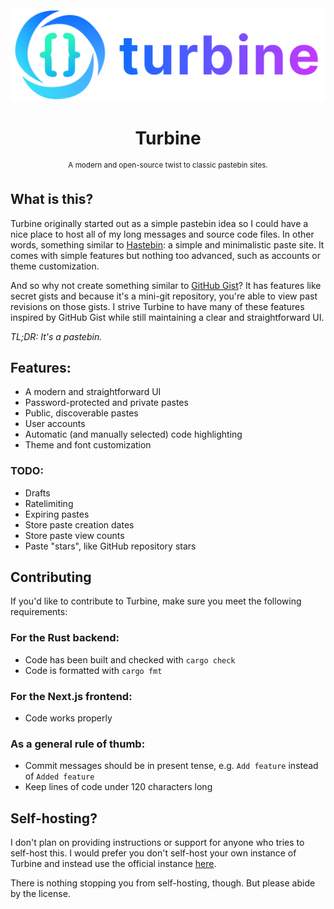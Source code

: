 <div align="center">
    <img src="frontend/public/turbine_banner.png">
    <h1>Turbine</h1>
    <p>
        <sup>A modern and open-source twist to classic pastebin sites.</sup>
    </p>
</div>

## What is this?
Turbine originally started out as a simple pastebin idea so I could have a nice place to host
all of my long messages and source code files. In other words, something similar to [Hastebin](https://hastebin.com):
a simple and minimalistic paste site. It comes with simple features but nothing too advanced, such as accounts or theme
customization.

And so why not create something similar to [GitHub Gist](https://gist.github.com)? It has features like secret gists
and because it's a mini-git repository, you're able to view past revisions on those gists. I strive Turbine to
have many of these features inspired by GitHub Gist while still maintaining a clear and straightforward UI.

*TL;DR: It's a pastebin.*

## Features:
- A modern and straightforward UI
- Password-protected and private pastes
- Public, discoverable pastes
- User accounts
- Automatic (and manually selected) code highlighting
- Theme and font customization

### TODO:
- Drafts
- Ratelimiting
- Expiring pastes
- Store paste creation dates
- Store paste view counts
- Paste "stars", like GitHub repository stars

## Contributing
If you'd like to contribute to Turbine, make sure you meet the following requirements:

### For the Rust backend:
- Code has been built and checked with `cargo check`
- Code is formatted with `cargo fmt`

### For the Next.js frontend:
- Code works properly

### As a general rule of thumb:
- Commit messages should be in present tense, e.g. `Add feature` instead of `Added feature`
- Keep lines of code under 120 characters long

## Self-hosting?
I don't plan on providing instructions or support for anyone who tries to self-host this.
I would prefer you don't self-host your own instance of Turbine and instead use the official instance
[here](https://turbine-b.in).

There is nothing stopping you from self-hosting, though. But please abide by the license.
